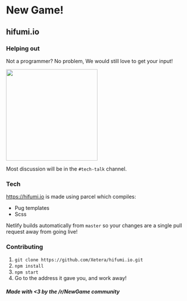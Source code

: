 # New Game!
## hifumi.io

### Helping out
Not a programmer? No problem, We would still love to get your input!

<a href="https://discord.gg/ZWW5CJw">
  <img width="250" src="https://i.imgur.com/GlEHVES.png"></img>
</a>

Most discussion will be in the `#tech-talk` channel.

### Tech

https://hifumi.io is made using parcel which compiles:

* Pug templates
* Scss

Netlify builds automatically from `master` so your changes are 
a single pull request away from going live!

### Contributing

1. `git clone https://github.com/Xetera/hifumi.io.git`
2. `npm install`
3. `npm start`
4. Go to the address it gave you, and work away!


##### Made with <3 by the /r/NewGame community
